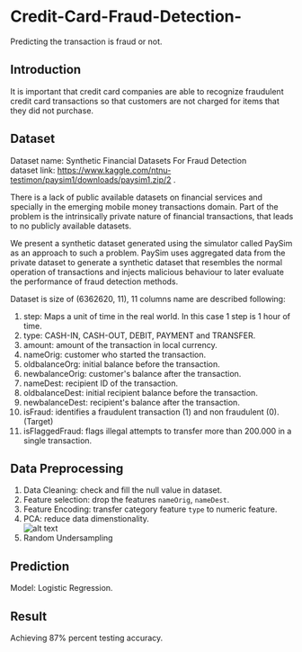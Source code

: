 # Credit-Card-Fraud-Detection-
Predicting the transaction is fraud or not.      
## Introduction 
It is important that credit card companies are able to recognize fraudulent credit card transactions so that customers are not charged for items that they did not purchase.      

## Dataset
Dataset name: Synthetic Financial Datasets For Fraud Detection    
dataset link: https://www.kaggle.com/ntnu-testimon/paysim1/downloads/paysim1.zip/2 .  

There is a lack of public available datasets on financial services and specially in the emerging mobile money transactions domain. Part of the problem is the intrinsically private nature of financial transactions, that leads to no publicly available datasets.     

We present a synthetic dataset generated using the simulator called PaySim as an approach to such a problem. PaySim uses aggregated data from the private dataset to generate a synthetic dataset that resembles the normal operation of transactions and injects malicious behaviour to later evaluate the performance of fraud detection methods.   

Dataset is size of (6362620, 11), 11 columns name are described following:   
1. step: Maps a unit of time in the real world. In this case 1 step is 1 hour of time.   
2. type: CASH-IN, CASH-OUT, DEBIT, PAYMENT and TRANSFER.    
3. amount: amount of the transaction in local currency.  
4. nameOrig: customer who started the transaction.    
5. oldbalanceOrg: initial balance before the transaction.  
6. newbalanceOrig: customer's balance after the transaction.   
7. nameDest: recipient ID of the transaction.    
8. oldbalanceDest: initial recipient balance before the transaction.    
9. newbalanceDest: recipient's balance after the transaction.    
10. isFraud: identifies a fraudulent transaction (1) and non fraudulent (0).  (Target)   
11. isFlaggedFraud: flags illegal attempts to transfer more than 200.000 in a single transaction.   

## Data Preprocessing
1. Data Cleaning: check and fill the null value in dataset.    
2. Feature selection: drop the features `nameOrig`, `nameDest`.
3. Feature Encoding: transfer category feature `type` to numeric feature.  
4. PCA: reduce data dimenstionality.   
![alt text]()
5. Random Undersampling

## Prediction 
Model: Logistic Regression.   

## Result
Achieving 87% percent testing accuracy.   
